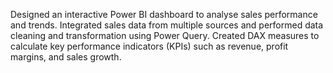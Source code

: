 Designed an interactive Power BI dashboard to analyse sales performance and trends. Integrated sales data from multiple sources and performed data cleaning and transformation using Power Query. Created DAX measures to calculate key performance indicators (KPIs) such as revenue, profit margins, and sales growth. 
